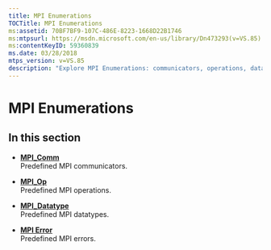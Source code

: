 ```yaml
---
title: MPI Enumerations
TOCTitle: MPI Enumerations
ms:assetid: 70BF7BF9-107C-486E-8223-1668D22B1746
ms:mtpsurl: https://msdn.microsoft.com/en-us/library/Dn473293(v=VS.85)
ms:contentKeyID: 59360839
ms.date: 03/28/2018
mtps_version: v=VS.85
description: "Explore MPI Enumerations: communicators, operations, datatypes, and errors. Learn from Microsoft's comprehensive guide."
---
```


# MPI Enumerations

## In this section

  - [**MPI\_Comm**](mpi-comm-enumeration.md)  
    Predefined MPI communicators.

  - [**MPI\_Op**](mpi-op-enumeration.md)  
    Predefined MPI operations.

  - [**MPI\_Datatype**](mpi-datatype-enumeration.md)  
    Predefined MPI datatypes.

  - [**MPI Error**](mpi-error.md)  
    Predefined MPI errors.

